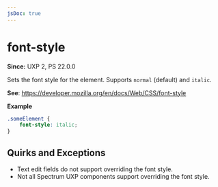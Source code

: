 ```yaml
---
jsDoc: true
---
```

# font-style

**Since:** UXP 2, PS 22.0.0

Sets the font style for the element. Supports `normal` (default) and `italic`.

**See**: https://developer.mozilla.org/en/docs/Web/CSS/font-style

**Example**

```css
.someElement {
    font-style: italic;
}
```

## Quirks and Exceptions

* Text edit fields do not support overriding the font style.
* Not all Spectrum UXP components support overriding the font style.
